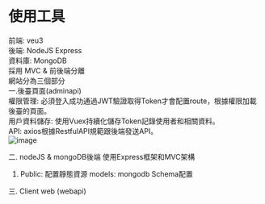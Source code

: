 # 使用工具
前端: veu3  
後端: NodeJS Express  
資料庫: MongoDB    
採用 MVC & 前後端分離    
網站分為三個部分  
一.後臺頁面(adminapi)   
   權限管理: 必須登入成功通過JWT驗證取得Token才會配置route，根據權限加載後臺的頁面。     
   用戶資料儲存: 使用Vuex持續化儲存Token記錄使用者和相關資料。   
   API: axios根據RestfulAPI規範跟後端發送API。   
![image](https://github.com/HShaoEn/Backend/assets/152255638/e1cf4ddb-3114-43cd-9cf4-1d85fb854079)   
   
二. nodeJS & mongoDB後端
   使用Express框架和MVC架構
   1. Public: 配置靜態資源
      models: mongodb Schema配置
      
三. Client web (webapi)

